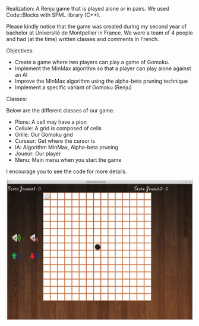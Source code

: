 Realization:  A Renju game that is played alone or in pairs. We used Code::Blocks with SFML library (C++).

Please kindly notice that the game was created during my second year of bachelor at Université de Montpellier in France. We were a team of 4 people and had (at the time) written classes and comments in French.

Objectives:

- Create a game where two players can play a game of Gomoku.
- Implement the MinMax algorithm so that a player can play alone against an AI
- Improve the MinMax algorithm using the alpha-beta pruning technique
- Implement a specific variant of Gomoku (Renju)

Classes:

Below are the different classes of our game.

- Pions: A cell may have a pion
- Cellule: A grid is composed of cells
- Grille: Our Gomoku grid
- Curseur: Get where the cursor is
- IA: Algorithm MinMax, Alpha-beta pruning
- Joueur: Our player
- Menu: Main menu when you start the game  

I encourage you to see the code for more details.

![alt text](grid.png)
